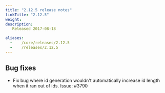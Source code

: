 ```yaml
---
title: "2.12.5 release notes"
linkTitle: "2.12.5"
weight:
description: 
   Released 2017-08-18

aliases:
  -    /core/releases/2.12.5
  -    /releases/2.12.5
---
```


## Bug fixes

- Fix bug where id generation wouldn't automatically increase id length when it ran out of ids. Issue: #3790
